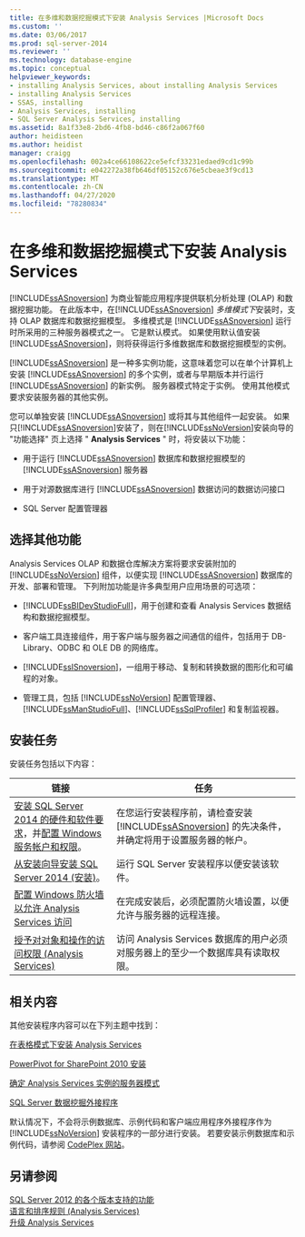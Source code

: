 ```yaml
---
title: 在多维和数据挖掘模式下安装 Analysis Services |Microsoft Docs
ms.custom: ''
ms.date: 03/06/2017
ms.prod: sql-server-2014
ms.reviewer: ''
ms.technology: database-engine
ms.topic: conceptual
helpviewer_keywords:
- installing Analysis Services, about installing Analysis Services
- installing Analysis Services
- SSAS, installing
- Analysis Services, installing
- SQL Server Analysis Services, installing
ms.assetid: 8a1f33e8-2bd6-4fb8-bd46-c86f2a067f60
author: heidisteen
ms.author: heidist
manager: craigg
ms.openlocfilehash: 002a4ce66108622ce5efcf33231edaed9cd1c99b
ms.sourcegitcommit: e042272a38fb646df05152c676e5cbeae3f9cd13
ms.translationtype: MT
ms.contentlocale: zh-CN
ms.lasthandoff: 04/27/2020
ms.locfileid: "78280834"
---
```

# <a name="install-analysis-services-in-multidimensional-and-data-mining-mode"></a>在多维和数据挖掘模式下安装 Analysis Services
  [!INCLUDE[ssASnoversion](../../includes/ssasnoversion-md.md)] 为商业智能应用程序提供联机分析处理 (OLAP) 和数据挖掘功能。 在此版本中，在[!INCLUDE[ssASnoversion](../../includes/ssasnoversion-md.md)] *多维模式下*安装时，支持 OLAP 数据库和数据挖掘模型。 多维模式是 [!INCLUDE[ssASnoversion](../../includes/ssasnoversion-md.md)] 运行时所采用的三种服务器模式之一。 它是默认模式。 如果使用默认值安装 [!INCLUDE[ssASnoversion](../../includes/ssasnoversion-md.md)]，则将获得运行多维数据库和数据挖掘模型的实例。  
  
 [!INCLUDE[ssASnoversion](../../includes/ssasnoversion-md.md)] 是一种多实例功能，这意味着您可以在单个计算机上安装 [!INCLUDE[ssASnoversion](../../includes/ssasnoversion-md.md)] 的多个实例，或者与早期版本并行运行 [!INCLUDE[ssASnoversion](../../includes/ssasnoversion-md.md)] 的新实例。 服务器模式特定于实例。 使用其他模式要求安装服务器的其他实例。  
  
 您可以单独安装 [!INCLUDE[ssASnoversion](../../includes/ssasnoversion-md.md)] 或将其与其他组件一起安装。 如果只[!INCLUDE[ssASnoversion](../../includes/ssasnoversion-md.md)]安装了，则在[!INCLUDE[ssNoVersion](../../includes/ssnoversion-md.md)]安装向导的 "功能选择" 页上选择 " **Analysis Services** " 时，将安装以下功能：  
  
-   用于运行 [!INCLUDE[ssASnoversion](../../includes/ssasnoversion-md.md)] 数据库和数据挖掘模型的 [!INCLUDE[ssASnoversion](../../includes/ssasnoversion-md.md)] 服务器  
  
-   用于对源数据库进行 [!INCLUDE[ssASnoversion](../../includes/ssasnoversion-md.md)] 数据访问的数据访问接口  
  
-   SQL Server 配置管理器  
  
## <a name="choosing-additional-features"></a>选择其他功能  
 Analysis Services OLAP 和数据仓库解决方案将要求安装附加的 [!INCLUDE[ssNoVersion](../../includes/ssnoversion-md.md)] 组件，以便实现 [!INCLUDE[ssASnoversion](../../includes/ssasnoversion-md.md)] 数据库的开发、部署和管理。 下列附加功能是许多典型用户应用场景的可选项：  
  
-   [!INCLUDE[ssBIDevStudioFull](../../includes/ssbidevstudiofull-md.md)]，用于创建和查看 Analysis Services 数据结构和数据挖掘模型。  
  
-   客户端工具连接组件，用于客户端与服务器之间通信的组件，包括用于 DB-Library、ODBC 和 OLE DB 的网络库。  
  
-   [!INCLUDE[ssISnoversion](../../includes/ssisnoversion-md.md)]，一组用于移动、复制和转换数据的图形化和可编程的对象。  
  
-   管理工具，包括 [!INCLUDE[ssNoVersion](../../includes/ssnoversion-md.md)] 配置管理器、[!INCLUDE[ssManStudioFull](../../includes/ssmanstudiofull-md.md)]、[!INCLUDE[ssSqlProfiler](../../includes/sssqlprofiler-md.md)] 和复制监视器。  
  
## <a name="installation-tasks"></a>安装任务  
 安装任务包括以下内容：  
  
|链接|任务|  
|-----------|-----------|  
|[安装 SQL Server 2014 的硬件和软件要求](hardware-and-software-requirements-for-installing-sql-server.md)，并[配置 Windows 服务帐户和权限](../../database-engine/configure-windows/configure-windows-service-accounts-and-permissions.md)。|在您运行安装程序前，请检查安装 [!INCLUDE[ssASnoversion](../../includes/ssasnoversion-md.md)] 的先决条件，并确定将用于设置服务器的帐户。|  
|[从安装向导安装 SQL Server 2014 &#40;安装&#41;](../../database-engine/install-windows/install-sql-server-from-the-installation-wizard-setup.md)。|运行 SQL Server 安装程序以便安装该软件。|  
|[配置 Windows 防火墙以允许 Analysis Services 访问](https://docs.microsoft.com/analysis-services/instances/configure-the-windows-firewall-to-allow-analysis-services-access)|在完成安装后，必须配置防火墙设置，以便允许与服务器的远程连接。|  
|[授予对对象和操作的访问权限 (Analysis Services)](https://docs.microsoft.com/analysis-services/multidimensional-models/authorizing-access-to-objects-and-operations-analysis-services)|访问 Analysis Services 数据库的用户必须对服务器上的至少一个数据库具有读取权限。|  
  
## <a name="related-content"></a>相关内容  
 其他安装程序内容可以在下列主题中找到：  
  
 [在表格模式下安装 Analysis Services](https://docs.microsoft.com/analysis-services/instances/install-windows/install-analysis-services)  
  
 [PowerPivot for SharePoint 2010 安装](../../../2014/sql-server/install/powerpivot-for-sharepoint-2010-installation.md)  
  
 [确定 Analysis Services 实例的服务器模式](https://docs.microsoft.com/analysis-services/instances/determine-the-server-mode-of-an-analysis-services-instance)  
  
 [SQL Server 数据挖掘外接程序](https://www.microsoft.com/download/details.aspx?id=35578)  
  
 默认情况下，不会将示例数据库、示例代码和客户端应用程序外接程序作为 [!INCLUDE[ssNoVersion](../../includes/ssnoversion-md.md)] 安装程序的一部分进行安装。 若要安装示例数据库和示例代码，请参阅 [CodePlex 网站](https://go.microsoft.com/fwlink/?LinkId=87843)。  
  
## <a name="see-also"></a>另请参阅  
 [SQL Server 2012 的各个版本支持的功能](https://go.microsoft.com/fwlink/?linkid=232473)   
 [语言和排序规则 &#40;Analysis Services&#41;](../../../2014/analysis-services/languages-and-collations-analysis-services.md)   
 [升级 Analysis Services](../../database-engine/install-windows/upgrade-analysis-services.md)  
  
  
